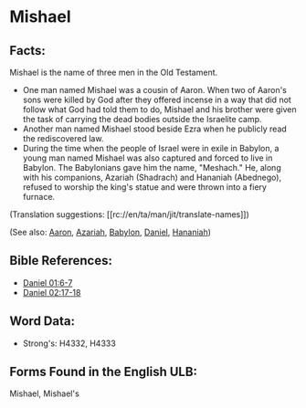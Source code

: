 # Mishael

## Facts:

Mishael is the name of three men in the Old Testament.

* One man named Mishael was a cousin of Aaron. When two of Aaron's sons were killed by God after they offered incense in a way that did not follow what God had told them to do, Mishael and his brother were given the task of carrying the dead bodies outside the Israelite camp.
* Another man named Mishael stood beside Ezra when he publicly read the rediscovered law.
* During the time when the people of Israel were in exile in Babylon, a young man named Mishael was also captured and forced to live in Babylon. The Babylonians gave him the name, "Meshach." He, along with his companions, Azariah (Shadrach) and Hananiah (Abednego), refused to worship the king's statue and were thrown into a fiery furnace.

(Translation suggestions: [[rc://en/ta/man/jit/translate-names]])

(See also: [Aaron](../names/aaron.md), [Azariah](../names/azariah.md), [Babylon](../names/babylon.md), [Daniel](../names/daniel.md), [Hananiah](../names/hananiah.md))

## Bible References:

* [Daniel 01:6-7](rc://en/tn/help/dan/01/06)
* [Daniel 02:17-18](rc://en/tn/help/dan/02/17)

## Word Data:

* Strong's: H4332, H4333

## Forms Found in the English ULB:

Mishael, Mishael's
